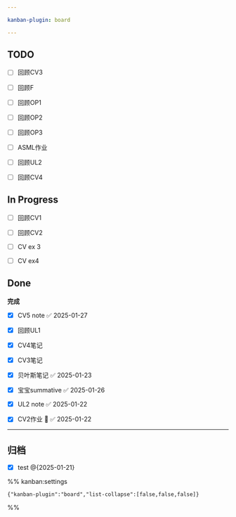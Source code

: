 ```yaml
---

kanban-plugin: board

---
```


## TODO

- [ ] 回顾CV3
- [ ] 回顾F
- [ ] 回顾OP1
- [ ] 回顾OP2
- [ ] 回顾OP3
- [ ] ASML作业
- [ ] 回顾UL2
- [ ] 回顾CV4


## In Progress

- [ ] 回顾CV1
- [ ] 回顾CV2
- [ ] CV ex 3
- [ ] CV ex4


## Done

**完成**
- [x] CV5 note ✅ 2025-01-27
- [x] 回顾UL1
- [x] CV4笔记
- [x] CV3笔记
- [x] 贝叶斯笔记 ✅ 2025-01-23
- [x] 宝宝summative ✅ 2025-01-26
- [x] UL2 note ✅ 2025-01-22
- [x] CV2作业 🔺 ✅ 2025-01-22


***

## 归档

- [x] test @{2025-01-21}

%% kanban:settings
```
{"kanban-plugin":"board","list-collapse":[false,false,false]}
```
%%